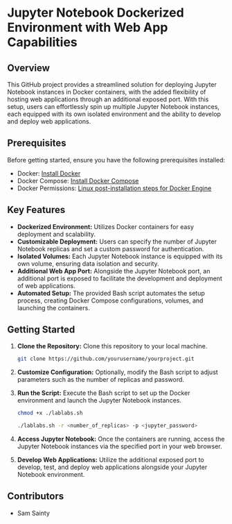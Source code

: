# Jupyter Notebook Dockerized Environment with Web App Capabilities

## Overview

This GitHub project provides a streamlined solution for deploying Jupyter Notebook instances in Docker containers, with the added flexibility of hosting web applications through an additional exposed port. With this setup, users can effortlessly spin up multiple Jupyter Notebook instances, each equipped with its own isolated environment and the ability to develop and deploy web applications.

## Prerequisites

Before getting started, ensure you have the following prerequisites installed:

- Docker: [Install Docker](https://docs.docker.com/get-docker/)
- Docker Compose: [Install Docker Compose](https://docs.docker.com/compose/install/)
- Docker Permissions: [Linux post-installation steps for Docker Engine](https://docs.docker.com/engine/install/linux-postinstall/)

## Key Features

- **Dockerized Environment:** Utilizes Docker containers for easy deployment and scalability.
- **Customizable Deployment:** Users can specify the number of Jupyter Notebook replicas and set a custom password for authentication.
- **Isolated Volumes:** Each Jupyter Notebook instance is equipped with its own volume, ensuring data isolation and security.
- **Additional Web App Port:** Alongside the Jupyter Notebook port, an additional port is exposed to facilitate the development and deployment of web applications.
- **Automated Setup:** The provided Bash script automates the setup process, creating Docker Compose configurations, volumes, and launching the containers.

## Getting Started

1. **Clone the Repository:** Clone this repository to your local machine.
    ```bash
    git clone https://github.com/yourusername/yourproject.git
    ```

2. **Customize Configuration:** Optionally, modify the Bash script to adjust parameters such as the number of replicas and password.

3. **Run the Script:** Execute the Bash script to set up the Docker environment and launch the Jupyter Notebook instances.
    ```bash
    chmod +x ./lablabs.sh
    ```
    ```bash
    ./lablabs.sh -r <number_of_replicas> -p <jupyter_password>
    ```

4. **Access Jupyter Notebook:** Once the containers are running, access the Jupyter Notebook instances via the specified port in your web browser.

5. **Develop Web Applications:** Utilize the additional exposed port to develop, test, and deploy web applications alongside your Jupyter Notebook environment.

## Contributors

- Sam Sainty
